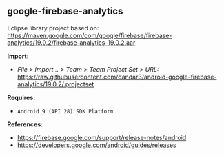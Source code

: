 ## google-firebase-analytics

Eclipse library project based on:<br/>
https://maven.google.com/com/google/firebase/firebase-analytics/19.0.2/firebase-analytics-19.0.2.aar

**Import:**
- _File > Import... > Team > Team Project Set > URL:_<br/>
  https://raw.githubusercontent.com/dandar3/android-google-firebase-analytics/19.0.2/.projectset

**Requires:**
- `Android 9 (API 28) SDK Platform`

**References:**
- https://firebase.google.com/support/release-notes/android
- https://developers.google.com/android/guides/releases